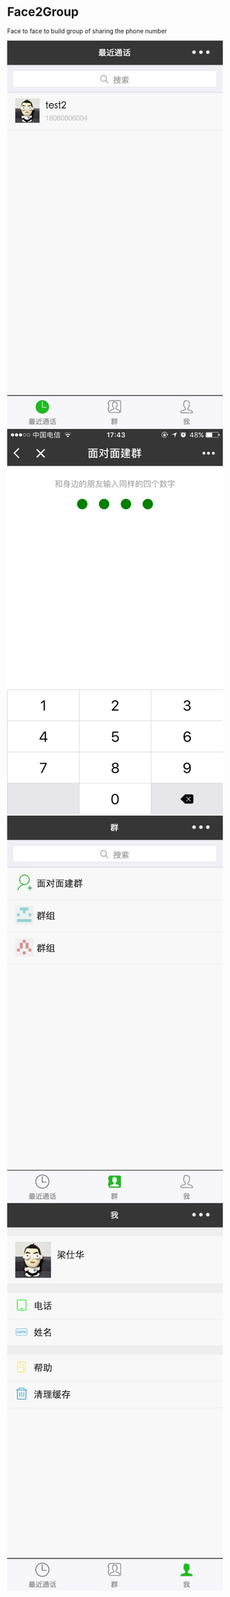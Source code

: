 # Face2Group
Face to face to build group of sharing the phone number


![image](https://github.com/AaronLeong/Face2Group/blob/master/screenshots/record.png)
![image](https://github.com/AaronLeong/Face2Group/blob/master/screenshots/creategroup.png)
![image](https://github.com/AaronLeong/Face2Group/blob/master/screenshots/grouplist.png)
![image](https://github.com/AaronLeong/Face2Group/blob/master/screenshots/me.png)